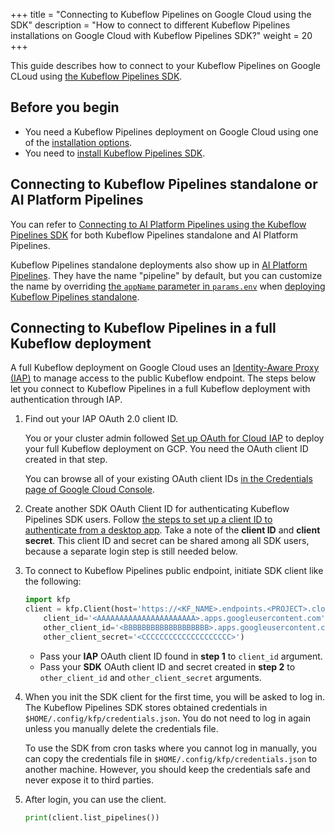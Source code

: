 +++
title = "Connecting to Kubeflow Pipelines on Google Cloud using the SDK"
description = "How to connect to different Kubeflow Pipelines installations on Google Cloud with Kubeflow Pipelines SDK?"
weight = 20
+++

This guide describes how to connect to your Kubeflow Pipelines on Google CLoud using [the Kubeflow Pipelines SDK](/docs/pipelines/sdk/sdk-overview/).

## Before you begin

* You need a Kubeflow Pipelines deployment on Google Cloud using one of the [installation options](/docs/pipelines/installation/overview/).
* You need to [install Kubeflow Pipelines SDK](/docs/pipelines/sdk/install-sdk/).

## Connecting to Kubeflow Pipelines standalone or AI Platform Pipelines

You can refer to [Connecting to AI Platform Pipelines using the Kubeflow Pipelines SDK](https://cloud.google.com/ai-platform/pipelines/docs/connecting-with-sdk) for
both Kubeflow Pipelines standalone and AI Platform Pipelines.

Kubeflow Pipelines standalone deployments also show up in [AI Platform Pipelines](https://console.cloud.google.com/ai-platform/pipelines/clusters). They have the
name "pipeline" by default, but you can customize the name by overriding
[the `appName` parameter in `params.env`](https://github.com/kubeflow/pipelines/blob/master/manifests/kustomize/base/params.env#L1) when [deploying Kubeflow Pipelines standalone](/docs/pipelines/installation/standalone-deployment/).

## Connecting to Kubeflow Pipelines in a full Kubeflow deployment

A full Kubeflow deployment on Google Cloud uses an [Identity-Aware Proxy (IAP)](https://cloud.google.com/iap/docs) to manage access to the public Kubeflow endpoint. The steps
below let you connect to Kubeflow Pipelines in a full Kubeflow deployment with
authentication through IAP.

1. Find out your IAP OAuth 2.0 client ID.

    You or your cluster admin followed [Set up OAuth for Cloud IAP](https://www.kubeflow.org/docs/gke/deploy/oauth-setup/)
    to deploy your full Kubeflow deployment on GCP. You need the OAuth client
    ID created in that step.
    
    You can browse all of your existing OAuth client IDs [in the Credentials page of Google Cloud Console](https://console.cloud.google.com/apis/credentials).
    
1. Create another SDK OAuth Client ID for authenticating Kubeflow Pipelines SDK users.
Follow [the steps to set up a client ID to authenticate from a desktop app](https://cloud.google.com/iap/docs/authentication-howto#authenticating_from_a_desktop_app). Take
a note of the **client ID** and **client secret**. This client ID and secret can
be shared among all SDK users, because a separate login step is still needed below.

1. To connect to Kubeflow Pipelines public endpoint, initiate SDK client like the following:
    ```python
    import kfp
    client = kfp.Client(host='https://<KF_NAME>.endpoints.<PROJECT>.cloud.goog/pipeline', 
        client_id='<AAAAAAAAAAAAAAAAAAAAAA>.apps.googleusercontent.com', 
        other_client_id='<BBBBBBBBBBBBBBBBBBB>.apps.googleusercontent.com', 
        other_client_secret='<CCCCCCCCCCCCCCCCCCCC>')
    ```

    * Pass your **IAP** OAuth client ID found in **step 1** to `client_id` argument.
    * Pass your **SDK** OAuth client ID and secret created in **step 2** to `other_client_id`
    and `other_client_secret` arguments.

1.  When you init the SDK client for the first time, you will be asked to log in.
The Kubeflow Pipelines SDK stores obtained credentials in `$HOME/.config/kfp/credentials.json`. You do not need to log in again unless you manually delete the credentials file.

    To use the SDK from cron tasks where you cannot log in manually, you can copy the credentials file in `$HOME/.config/kfp/credentials.json` to another machine.
    However, you should keep the credentials safe and never expose it to
    third parties.

1. After login, you can use the client.
    ```python
    print(client.list_pipelines())
    ```
